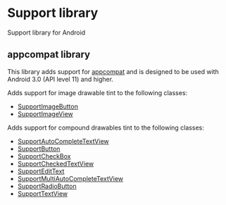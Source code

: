 Support library
===============

Support library for Android

appcompat library
-----------------

This library adds support for [appcompat](https://developer.android.com/topic/libraries/support-library/features.html#v7-appcompat) and is designed to be used with Android 3.0 (API level 11) and higher.

Adds support for image drawable tint to the following classes:
- [SupportImageButton](appcompat/src/main/java/com/kfaraj/support/widget/SupportImageButton.java)
- [SupportImageView](appcompat/src/main/java/com/kfaraj/support/widget/SupportImageView.java)

Adds support for compound drawables tint to the following classes:
- [SupportAutoCompleteTextView](appcompat/src/main/java/com/kfaraj/support/widget/SupportAutoCompleteTextView.java)
- [SupportButton](appcompat/src/main/java/com/kfaraj/support/widget/SupportButton.java)
- [SupportCheckBox](appcompat/src/main/java/com/kfaraj/support/widget/SupportCheckBox.java)
- [SupportCheckedTextView](appcompat/src/main/java/com/kfaraj/support/widget/SupportCheckedTextView.java)
- [SupportEditText](appcompat/src/main/java/com/kfaraj/support/widget/SupportEditText.java)
- [SupportMultiAutoCompleteTextView](appcompat/src/main/java/com/kfaraj/support/widget/SupportMultiAutoCompleteTextView.java)
- [SupportRadioButton](appcompat/src/main/java/com/kfaraj/support/widget/SupportRadioButton.java)
- [SupportTextView](appcompat/src/main/java/com/kfaraj/support/widget/SupportTextView.java)
